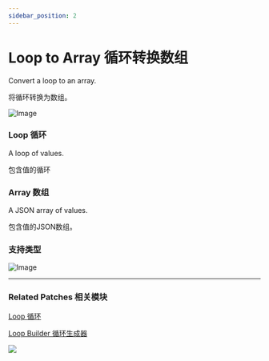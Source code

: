```yaml
---
sidebar_position: 2
---
```


# Loop to Array 循环转换数组

Convert a loop to an array.

将循环转换为数组。

![Image](https://s3.us-west-2.amazonaws.com/secure.notion-static.com/46f2e117-7b9b-423f-96d0-64c2de505193/Untitled.png?X-Amz-Algorithm=AWS4-HMAC-SHA256&X-Amz-Content-Sha256=UNSIGNED-PAYLOAD&X-Amz-Credential=AKIAT73L2G45EIPT3X45%2F20220602%2Fus-west-2%2Fs3%2Faws4_request&X-Amz-Date=20220602T173727Z&X-Amz-Expires=86400&X-Amz-Signature=a6b6b952c05d090bbd116d29eda69c8227ca55eb39907f3b2f3187cf8dde5994&X-Amz-SignedHeaders=host&response-content-disposition=filename%20%3D%22Untitled.png%22&x-id=GetObject)

### Loop 循环

A loop of values.

包含值的循环

### Array 数组

A JSON array of values.

包含值的JSON数组。

### 支持类型

![Image](https://s3.us-west-2.amazonaws.com/secure.notion-static.com/05781741-b701-4cd8-8b01-a9a6cef1e8ca/Untitled.png?X-Amz-Algorithm=AWS4-HMAC-SHA256&X-Amz-Content-Sha256=UNSIGNED-PAYLOAD&X-Amz-Credential=AKIAT73L2G45EIPT3X45%2F20220602%2Fus-west-2%2Fs3%2Faws4_request&X-Amz-Date=20220602T173735Z&X-Amz-Expires=86400&X-Amz-Signature=cb04d1748755ee2a20a525729a112c5a7770e075b70e52f4afd2ca33cbab256d&X-Amz-SignedHeaders=host&response-content-disposition=filename%20%3D%22Untitled.png%22&x-id=GetObject)

------

### Related Patches 相关模块

[Loop 循环](./Loop.md)

[Loop Builder 循环生成器](./Loop%20Builder.md)

![](https://s3.us-west-2.amazonaws.com/secure.notion-static.com/6035b1af-e461-42df-a181-f2714f89d88c/Untitled.png?X-Amz-Algorithm=AWS4-HMAC-SHA256&X-Amz-Content-Sha256=UNSIGNED-PAYLOAD&X-Amz-Credential=AKIAT73L2G45EIPT3X45%2F20220602%2Fus-west-2%2Fs3%2Faws4_request&X-Amz-Date=20220602T173741Z&X-Amz-Expires=86400&X-Amz-Signature=1639e9d62230179e8a2afc0d29222b5ea4bc2ccdb4fff5f23ae2013b29dc6a72&X-Amz-SignedHeaders=host&response-content-disposition=filename%20%3D%22Untitled.png%22&x-id=GetObject)
